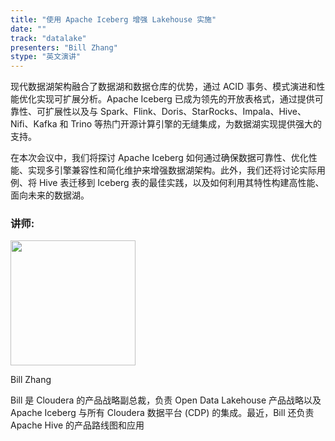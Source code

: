 ```yaml
---
title: "使用 Apache Iceberg 增强 Lakehouse 实施"
date: ""
track: "datalake"
presenters: "Bill Zhang"
stype: "英文演讲"
---
```


现代数据湖架构融合了数据湖和数据仓库的优势，通过 ACID 事务、模式演进和性能优化实现可扩展分析。Apache Iceberg 已成为领先的开放表格式，通过提供可靠性、可扩展性以及与 Spark、Flink、Doris、StarRocks、Impala、Hive、Nifi、Kafka 和 Trino 等热门开源计算引擎的无缝集成，为数据湖实现提供强大的支持。

在本次会议中，我们将探讨 Apache Iceberg 如何通过确保数据可靠性、优化性能、实现多引擎兼容性和简化维护来增强数据湖架构。此外，我们还将讨论实际用例、将 Hive 表迁移到 Iceberg 表的最佳实践，以及如何利用其特性构建高性能、面向未来的数据湖。

### 讲师:

<img src="https://sessionize.com/image/3658-400o400o1-7QN8vyMNv5mXWRii1Qrf8k.jpg" width="200" /><br/>

Bill Zhang

Bill 是 Cloudera 的产品战略副总裁，负责 Open Data Lakehouse 产品战略以及 Apache Iceberg 与所有 Cloudera 数据平台 (CDP) 的集成。最近，Bill 还负责 Apache Hive 的产品路线图和应用